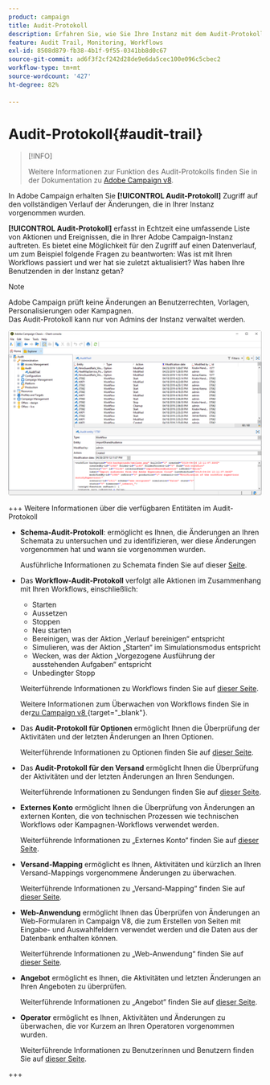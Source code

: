 ```yaml
---
product: campaign
title: Audit-Protokoll
description: Erfahren Sie, wie Sie Ihre Instanz mit dem Audit-Protokoll von Campaign überwachen.
feature: Audit Trail, Monitoring, Workflows
exl-id: 8508d879-fb38-4b1f-9f55-0341bb8d0c67
source-git-commit: ad6f3f2cf242d28de9e6da5cec100e096c5cbec2
workflow-type: tm+mt
source-wordcount: '427'
ht-degree: 82%

---
```


# Audit-Protokoll{#audit-trail}

>[!INFO]
>
>Weitere Informationen zur Funktion des Audit-Protokolls finden Sie in der Dokumentation zu [Adobe Campaign v8](https://experienceleague.adobe.com/de/docs/campaign/campaign-v8/analytics/audit-trail).

In Adobe Campaign erhalten Sie **[!UICONTROL Audit-Protokoll]** Zugriff auf den vollständigen Verlauf der Änderungen, die in Ihrer Instanz vorgenommen wurden.

**[!UICONTROL Audit-Protokoll]** erfasst in Echtzeit eine umfassende Liste von Aktionen und Ereignissen, die in Ihrer Adobe Campaign-Instanz auftreten. Es bietet eine Möglichkeit für den Zugriff auf einen Datenverlauf, um zum Beispiel folgende Fragen zu beantworten: Was ist mit Ihren Workflows passiert und wer hat sie zuletzt aktualisiert? Was haben Ihre Benutzenden in der Instanz getan?

>[!NOTE]
>
>Adobe Campaign prüft keine Änderungen an Benutzerrechten, Vorlagen, Personalisierungen oder Kampagnen.\
>Das Audit-Protokoll kann nur von Admins der Instanz verwaltet werden.

![](assets/audit_trail_2.png)

+++ Weitere Informationen über die verfügbaren Entitäten im Audit-Protokoll

* **Schema-Audit-Protokoll**: ermöglicht es Ihnen, die Änderungen an Ihren Schemata zu untersuchen und zu identifizieren, wer diese Änderungen vorgenommen hat und wann sie vorgenommen wurden.

  Ausführliche Informationen zu Schemata finden Sie auf dieser [Seite](../../configuration/using/data-schemas.md).

* Das **Workflow-Audit-Protokoll** verfolgt alle Aktionen im Zusammenhang mit Ihren Workflows, einschließlich:

   * Starten
   * Aussetzen
   * Stoppen
   * Neu starten
   * Bereinigen, was der Aktion „Verlauf bereinigen“ entspricht
   * Simulieren, was der Aktion „Starten“ im Simulationsmodus entspricht
   * Wecken, was der Aktion „Vorgezogene Ausführung der ausstehenden Aufgaben“ entspricht
   * Unbedingter Stopp

  Weiterführende Informationen zu Workflows finden Sie auf [dieser Seite](../../workflow/using/about-workflows.md).

  Weitere Informationen zum Überwachen von Workflows finden Sie in der [&#x200B; zu Campaign v8 &#x200B;](https://experienceleague.adobe.com/docs/campaign/automation/workflows/monitoring-workflows/monitor-workflow-execution.html?lang=de){target="_blank"}.


* Das **Audit-Protokoll für Optionen** ermöglicht Ihnen die Überprüfung der Aktivitäten und der letzten Änderungen an Ihren Optionen.

  Weiterführende Informationen zu Optionen finden Sie auf [dieser Seite](../../installation/using/configuring-campaign-options.md).

* Das **Audit-Protokoll für den Versand** ermöglicht Ihnen die Überprüfung der Aktivitäten und der letzten Änderungen an Ihren Sendungen.

  Weiterführende Informationen zu Sendungen finden Sie auf [dieser Seite](../../delivery/using/communication-channels.md).

* **Externes Konto** ermöglicht Ihnen die Überprüfung von Änderungen an externen Konten, die von technischen Prozessen wie technischen Workflows oder Kampagnen-Workflows verwendet werden.

  Weiterführende Informationen zu „Externes Konto“ finden Sie auf [dieser Seite](../../installation/using/external-accounts.md).

* **Versand-Mapping** ermöglicht es Ihnen, Aktivitäten und kürzlich an Ihren Versand-Mappings vorgenommene Änderungen zu überwachen.

  Weiterführende Informationen zu „Versand-Mapping“ finden Sie auf [dieser Seite](../../configuration/using/target-mapping.md).

* **Web-Anwendung** ermöglicht Ihnen das Überprüfen von Änderungen an Web-Formularen in Campaign V8, die zum Erstellen von Seiten mit Eingabe- und Auswahlfeldern verwendet werden und die Daten aus der Datenbank enthalten können.

  Weiterführende Informationen zu „Web-Anwendung“ finden Sie auf [dieser Seite](../../web/using/about-web-applications.md).

* **Angebot** ermöglicht es Ihnen, die Aktivitäten und letzten Änderungen an Ihren Angeboten zu überprüfen.

  Weiterführende Informationen zu „Angebot“ finden Sie auf [dieser Seite](../../interaction/using/interaction-and-offer-management.md).

* **Operator** ermöglicht es Ihnen, Aktivitäten und Änderungen zu überwachen, die vor Kurzem an Ihren Operatoren vorgenommen wurden.

  Weiterführende Informationen zu Benutzerinnen und Benutzern finden Sie auf [dieser Seite](../../platform/using/access-management-operators.md).

+++
